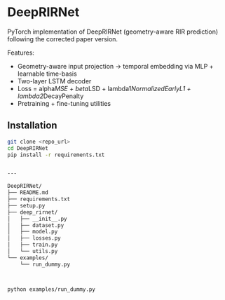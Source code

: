 # DeepRIRNet

PyTorch implementation of DeepRIRNet (geometry-aware RIR prediction) following the corrected paper version.

Features:
- Geometry-aware input projection → temporal embedding via MLP + learnable time-basis
- Two-layer LSTM decoder
- Loss = alpha*MSE + beta*LSD + lambda1*NormalizedEarlyL1 + lambda2*DecayPenalty
- Pretraining + fine-tuning utilities

## Installation

```bash
git clone <repo_url>
cd DeepRIRNet
pip install -r requirements.txt


---

DeepRIRNet/
├── README.md
├── requirements.txt
├── setup.py
├── deep_rirnet/
│   ├── __init__.py
│   ├── dataset.py
│   ├── model.py
│   ├── losses.py
│   ├── train.py
│   └── utils.py
└── examples/
    └── run_dummy.py



python examples/run_dummy.py

